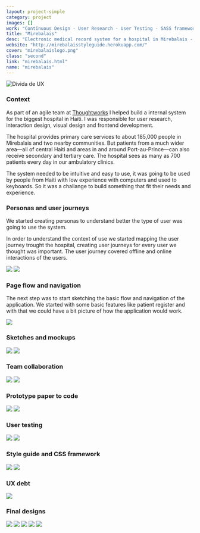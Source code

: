 ```yaml
---
layout: project-simple
category: project
images: []
work: "Continuous Design - User Research - User Testing - SASS framework - Style Guide - Development"
title: "Mirebalais"
desc: "Electronic medical record system for a hospital in Mirebalais - Haiti"
website: "http://mirebalaisstyleguide.herokuapp.com/"
cover: "mirebalaislogo.png"
class: "second"
link: "mirebalais.html"
name: "mirebalais"
---
```


<div class="parallax-container">
	<img title="Dívida de UX" src="/assets/images/mirebalaiscover.jpg" alt="Dívida de UX">
</div>

<h3>Context</h3>

As part of an agile team at [Thoughtworks](www.thoughtworks.com) I helped build a internal system for the biggest hospital in Haiti. I was responsible for user research, interaction design, visual design and frontend development.

The hospital provides primary care services to about 185,000 people in Mirebalais and two nearby communities. But patients from a much wider area—all of central Haiti and areas in and around Port-au-Prince—can also receive secondary and tertiary care. The hospital sees as many as 700 patients every day in our ambulatory clinics.

The system needed to be intuitive and easy to use, it was going to be used by people from Haiti with low experience with computers and used to keyboards. So it was a challange to build something that fit their needs and experience.

<h3>Personas and user journeys</h3>

We started creating personas to understand better the type of user was going to use the system.

In order to understand the context of use we started mapping the user journey trought the hospital, creating user journeys for every user we thought was important. The user journey covered offline and online interactions of the users.

<img class="half" src="assets/images/persona1.png" />
<img class="half" src="assets/images/userjourney.jpg" />

<h3>Page flow and navigation</h3>

The next step was to start sketching the basic flow and navigation of the application. We started with some basic features like patient register and with that we could have a bit picture of how the application would work.

<img class="half" src="assets/images/interfaceflow.jpg" />

<h3>Sketches and mockups</h3>

<img class="half" src="assets/images/sketch.jpg" />
<img class="half" src="assets/images/mockups.jpg" />

<h3>Team collaboration</h3>

<img class="half" src="assets/images/pairing.jpg" />
<img class="half" src="assets/images/designcolaboration.jpg" />

<h3>Prototype paper to code</h3>

<img class="half" src="assets/images/prototype.png" />
<img class="half" src="assets/images/developertools.png" />

<h3>User testing</h3>

<img class="half" src="assets/images/usertesting.jpg" />
<img class="half" src="assets/images/usertesting2.png" />

<h3>Style guide and CSS framework</h3>

<img class="half" src="assets/images/css.png" />
<img class="half" src="assets/images/mirebalais4.png" />

<h3>UX debt</h3>

<img class="half" src="assets/images/ux_debt.jpg" />

<h3>Final designs</h3>

<img class="half" src="assets/images/mirebalais.png" />
<img class="half" src="assets/images/mirebalais2.png" />
<img class="half" src="assets/images/mirebalais3.png" />
<img class="half" src="assets/images/mirebalais7.png" />
<img class="half" src="assets/images/mirebalais5.png" />
